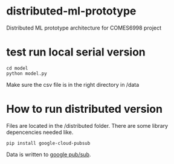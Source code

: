 # distributed-ml-prototype
Distributed ML prototype architecture for COMES6998 project

# test run local serial version
```
cd model
python model.py
```

Make sure the csv file is in the right directory in /data


# How to run distributed version
Files are located in the /distributed folder. There are some library depencencies needed like. 

```
pip install google-cloud-pubsub
```

Data is written to [google pub/sub](https://cloud.google.com/pubsub/lite/docs/quickstart#pubsublite-quickstart-publisher-python).

